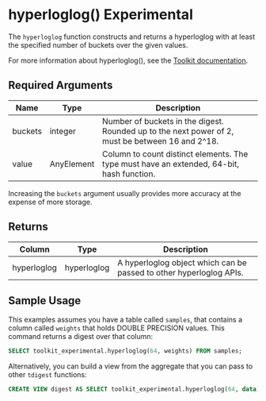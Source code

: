 # hyperloglog() <tag type="experimental">Experimental</tag>
The `hyperloglog` function constructs and returns a hyperloglog with at least
the specified number of buckets over the given values.

For more information about hyperloglog(), see the
[Toolkit documentation][toolkit-hyperloglog].

<!---
<highlight type="note"
Use a highlight for any important information. Choose `note`, `important`, or `warning`.
</highlight>
-->

## Required Arguments

|Name|Type|Description|
|-|-|-|
|buckets|integer|Number of buckets in the digest. Rounded up to the next power of 2, must be between 16 and 2^18.|
|value|AnyElement| Column to count distinct elements. The type must have an extended, 64-bit, hash function.|

Increasing the `buckets` argument usually provides more accuracy at the expense
of more storage.

## Returns

|Column|Type|Description|
|-|-|-|
|hyperloglog|hyperloglog|A hyperloglog object which can be passed to other hyperloglog APIs.|

<!---Any special notes about the returns-->

## Sample Usage
This examples assumes you have a table called `samples`, that contains a column
called `weights` that holds DOUBLE PRECISION values. This command returns a
digest over that column:

``` sql
SELECT toolkit_experimental.hyperloglog(64, weights) FROM samples;
```

Alternatively, you can build a view from the aggregate that you can pass to
other `tdigest` functions:

``` sql
CREATE VIEW digest AS SELECT toolkit_experimental.hyperloglog(64, data) FROM samples;
```


[toolkit-hyperloglog]: timescaledb/:currentVersion:/how-to-guides/toolkit/hyperloglog/
